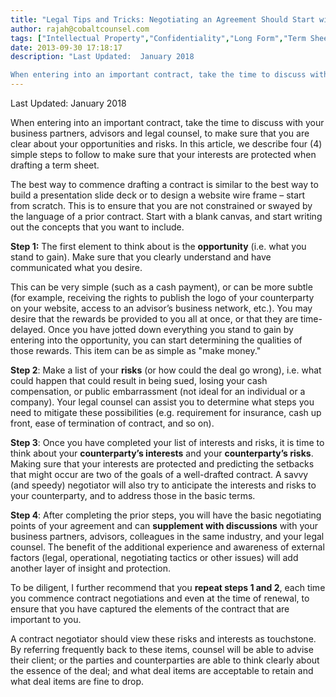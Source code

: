 ```yaml
---
title: "Legal Tips and Tricks: Negotiating an Agreement Should Start with a Blank Page"
author: rajah@cobaltcounsel.com
tags: ["Intellectual Property","Confidentiality","Long Form","Term Sheet","Independent Legal Advice","Contract Drafting","Contract Negotiations","Commercial Activities","Rajah","Share Purchase Agreement"]
date: 2013-09-30 17:18:17
description: "Last Updated:  January 2018

When entering into an important contract, take the time to discuss with your business partners, advisors and legal counsel, to make sure that you are clear about your oppo..."
---
```


Last Updated:  January 2018

When entering into an important contract, take the time to discuss with your business partners, advisors and legal counsel, to make sure that you are clear about your opportunities and risks.  In this article, we describe four (4) simple steps to follow to make sure that your interests are protected when drafting a term sheet.

The best way to commence drafting a contract is similar to the best way to build a presentation slide deck or to design a website wire frame – start from scratch.  This is to ensure that you are not constrained or swayed by the language of a prior contract.  Start with a blank canvas, and start writing out the concepts that you want to include.

**Step 1:**  The first element to think about is the **opportunity** (i.e. what you stand to gain).  Make sure that you clearly understand and have communicated what you desire.

This can be very simple (such as a cash payment), or can be more subtle (for example, receiving the rights to publish the logo of your counterparty on your website, access to an advisor’s business network, etc.).  You may desire that the rewards be provided to you all at once, or that they are time-delayed.  Once you have jotted down everything you stand to gain by entering into the opportunity, you can start determining the qualities of those rewards.  This item can be as simple as "make money."

**Step 2**:  Make a list of your **risks** (or how could the deal go wrong), i.e. what could happen that could result in being sued, losing your cash compensation, or public embarrassment (not ideal for an individual or a company).  Your legal counsel can assist you to determine what steps you need to mitigate these possibilities (e.g. requirement for insurance, cash up front, ease of termination of contract, and so on).

**Step 3**:  Once you have completed your list of interests and risks, it is time to think about your **counterparty’s interests** and your **counterparty’s risks**.  Making sure that your interests are protected and predicting the setbacks that might occur are two of the goals of a well-drafted contract.  A savvy (and speedy) negotiator will also try to anticipate the interests and risks to your counterparty, and to address those in the basic terms.

**Step 4**:  After completing the prior steps, you will have the basic negotiating points of your agreement and can **supplement with discussions** with your business partners, advisors, colleagues in the same industry, and your legal counsel.  The benefit of the additional experience and awareness of external factors (legal, operational, negotiating tactics or other issues) will add another layer of insight and protection.

To be diligent, I further recommend that you **repeat steps 1 and 2**, each time you commence contract negotiations and even at the time of renewal, to ensure that you have captured the elements of the contract that are important to you.

A contract negotiator should view these risks and interests as touchstone.  By referring frequently back to these items, counsel will be able to advise their client; or the parties and counterparties are able to think clearly about the essence of the deal; and what deal items are acceptable to retain and what deal items are fine to drop.
